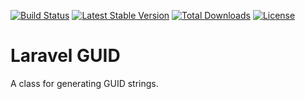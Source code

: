 [![Build Status](https://travis-ci.org/takeawaytown/laravel-guid.svg?branch=master)](https://travis-ci.org/takeawaytown/laravel-guid)
[![Latest Stable Version](https://poser.pugx.org/takeawaytown/laravel-guid/v/stable.svg)](https://packagist.org/packages/takeawaytown/laravel-guid)
[![Total Downloads](https://poser.pugx.org/takeawaytown/laravel-guid/downloads.svg)](https://packagist.org/packages/takeawaytown/laravel-guid)
[![License](https://poser.pugx.org/takeawaytown/laravel-guid/license.svg)](https://packagist.org/packages/takeawaytown/laravel-guid)

# Laravel GUID
A class for generating GUID strings.
